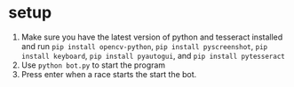 # setup
  1. Make sure you have the latest version of python and tesseract installed and run `pip install opencv-python`, `pip install pyscreenshot`, `pip install keyboard`, `pip install pyautogui`, and `pip install pytesseract`
  2. Use `python bot.py` to start the program
  3. Press enter when a race starts the start the bot.
